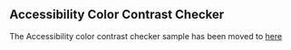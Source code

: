 ## Accessibility Color Contrast Checker

The Accessibility color contrast checker sample has been moved to [here](https://github.com/pnp/powerplatform-samples/tree/main/samples/accessibility-color-contrast-checker)
